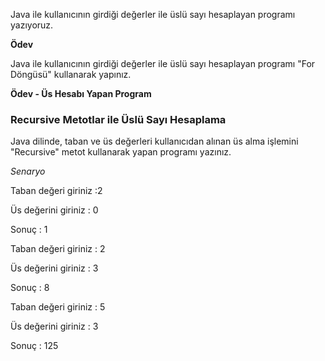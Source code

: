 Java ile kullanıcının girdiği değerler ile üslü sayı hesaplayan programı yazıyoruz.

**Ödev**

Java ile kullanıcının girdiği değerler ile üslü sayı hesaplayan programı "For Döngüsü" kullanarak yapınız.

**Ödev - Üs Hesabı Yapan Program**

### Recursive Metotlar ile Üslü Sayı Hesaplama
Java dilinde, taban ve üs değerleri kullanıcıdan alınan üs alma işlemini "Recursive" metot kullanarak yapan programı yazınız.

_Senaryo_

Taban değeri giriniz :2

Üs değerini giriniz : 0

Sonuç : 1

Taban değeri giriniz : 2

Üs değerini giriniz : 3

Sonuç : 8

Taban değeri giriniz : 5

Üs değerini giriniz : 3

Sonuç : 125